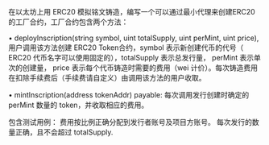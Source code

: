 在以太坊上⽤ ERC20 模拟铭⽂铸造，编写一个可以通过最⼩代理来创建ERC20 的⼯⼚合约，⼯⼚合约包含两个方法：

• deployInscription(string symbol, uint totalSupply, uint perMint, uint price), ⽤户调⽤该⽅法创建 ERC20 Token合约，symbol 表示新创建代币的代号（ ERC20 代币名字可以使用固定的），totalSupply 表示总发行量， perMint 表示单次的创建量， price 表示每个代币铸造时需要的费用（wei 计价）。每次铸造费用在扣除手续费后（手续费请自定义）由调用该方法的用户收取。

• mintInscription(address tokenAddr) payable: 每次调用发行创建时确定的 perMint 数量的 token，并收取相应的费用。

包含测试用例：
费用按比例正确分配到发行者账号及项目方账号。
每次发行的数量正确，且不会超过 totalSupply.
